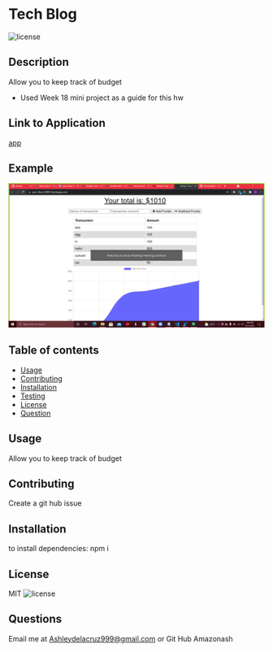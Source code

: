 # Tech Blog
  ![license](https://img.shields.io/badge/license-MIT-blue.svg)
  ## Description
 Allow you to keep track of budget 

  * Used Week 18 mini project as a guide for this hw

## Link to Application
[app](https://pure-shore-69901.herokuapp.com/)

## Example
![Example1](example1.png)
  ## Table of contents
  
  * [Usage](#usage)
  * [Contributing](#contributing)
  * [Installation](#installation)
  * [Testing](#testing)
  * [License](#license)
  * [Question](#question)
  
  ## Usage
   Allow you to keep track of budget 

  ## Contributing
  Create a git hub issue

  ## Installation
  to install dependencies:
  npm i

  

  ## License
  MIT
  ![license](https://img.shields.io/badge/license-MIT-blue.svg)

 ## Questions
 Email me at Ashleydelacruz999@gmail.com or Git Hub Amazonash
  

